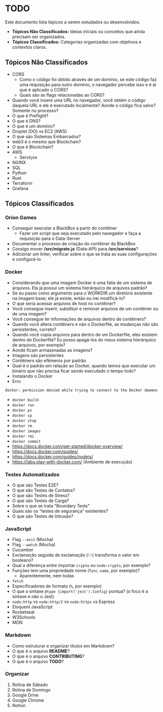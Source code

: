 # TODO

Este documento lista tópicos a serem estudados ou desenvolvidos.

- **Tópicos Não Classificados:** Ideias iniciais ou conceitos que ainda precisam ser organizados.
- **Tópicos Classificados:** Categorias organizadas com objetivos e contextos claros.

## Tópicos Não Classificados

- CORS
    + Como o código foi obtido através de um domínio, se este código faz uma requisição para outro domínio, o navegador percebe isso e é ai que é aplicado o CORS?
    + Quais são as flags relacionadas ao CORS?
- Quando você insere uma URL no navegador, você obtém o código daquela URL e ele é executado localmente? Aonde o código fica salvo? Somente no processo?
- O que é Preflight?
- O que é DNS?
- O que é um domínio?
- Droplet (DO) vs EC2 (AWS)
- O que são Sistemas Embarcados?
- web3 é o mesmo que Blockchain?
- O que é Blockchain?
- AWS
    + Serviços
- NGINX
- SQL
- Python
- Rust
- Terraform
- Grafana

## Tópicos Classificados

### Orion Games

- Conseguir executar a BlackBox a partir do contêiner
    + Fazer um script que seja executado pelo navegador e faça a requisição para o Data-Server
- Documentar o processo de criação do contêiner da BlackBox
- Consigo mover **/src/migrate.js** (Data-API) para **/src/services**?
- Adicionar um linter, verificar sobre o que se trata as suas configurações e configurá-lo

### Docker

- Considerando que uma imagem Docker é uma fatia de um sistema de arquivos. Ela já possui um sistema hierárquico de arquivos padrão?
- Se eu passo como argumento para o WORKDIR um diretório existente na imagem base; ele já existe, então eu irei modificá-lo?
- O que seria acessar arquivos de host no contêiner?
- Você consegue inserir, substituir e remover arquivos de um contêiner ou de uma imagem?
- Você consegue ler informações de arquivos dentro de contêiners?
- Quando você altera contêiners e não o Dockerfile, as mudanças não são persistentes, correto?
- Quando você copia arquivos para dentro de um Dockerfile, eles existem dentro do Dockerfile? Eu posso apagá-los do meus sistema hierárquico de arquivos, por exemplo?
- Aonde ficam armazenadas as imagens?
- Imagens são persistentes
- Contêiners são efêmeros por padrão
- Qual é o padrão em relação ao Docker, quando temos que executar um binário que não precisa ficar sendo executado o tempo todo?
- Instalando o Docker
- Erro

```Bash
docker: permission denied while trying to connect to the Docker daemon socket at unix:///var/run/docker.sock: Head "http://%2Fvar%2Frun%2Fdocker.sock/_ping": dial unix /var/run/docker.sock: connect: permission denied.
```

- `docker build`
- `docker run`
- `docker ps`
- `docker cp`
- `docker stop`
- `docker rm`
- `docker images`
- `docker rmi`
- `docker commit`
- https://docs.docker.com/get-started/docker-overview/
- https://docs.docker.com/guides/
- https://docs.docker.com/guides/nodejs/
- https://labs.play-with-docker.com/ (Ambiente de execução)

### Testes Automatizados

- O que são Testes E2E?
- O que são Testes de Contatos?
- O que são Testes de Stress?
- O que são Testes de Carga?
- Sobre o que se trata "Boundary Tests"
- Quais são os "testes de segurança" existentes?
- O que são Testes de Intrusão?

### JavaScript

- Flag `--exit` (Mocha)
- Flag `--watch` (Mocha)
- Cucumber
- Exclamação seguida de exclamação (`!!`) transforma o valor em booleano?
- Qual a diferença entre importar `crypto` ou `node:crypto`, por exemplo?
- Funções tem uma propriedade nome (`func.name`, por exemplo)?
    + Aparentemente, nem todas
- `fetch`
- Especificadores de formato (`%`, por exemplo)
- O que a sintaxe `@type {import('jest').Config}` pontua? (o foco é a sintaxe e não o Jest)
- `node:http` vs `node:http/2` vs `node:https` vs Express
- Eloquent JavaScript
- Rocketseat
- W3Schools
- MDN

### Markdown

- Como estruturar e organizar títulos em Markdown?
- O que é o arquivo **README**?
- O que é o arquivo **CONTRIBUTING**?
- O que é o arquivo **TODO**?

### Organizar

1. Rotina de Sábado
2. Rotina de Domingo
3. Google Drive
4. Google Chrome
5. Notion